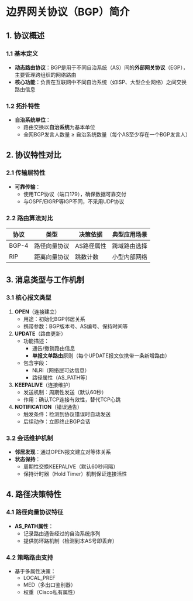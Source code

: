 # 边界网关协议（BGP）简介

## 1. 协议概述

### 1.1 基本定义

-   **动态路由协议**：BGP是用于不同自治系统（AS）间的**外部网关协议**（EGP），主要管理跨组织的网络路由
-   **核心功能**：负责在互联网中不同自治系统（如ISP、大型企业网络）之间交换路由信息

### 1.2 拓扑特性

-   **自治系统单位**：
    -   路由交换以**自治系统**为基本单位
    -   全网BGP发言人数量 ≥ 自治系统数量（每个AS至少存在一个BGP发言人）

## 2. 协议特性对比

### 2.1 传输层特性

-   **可靠传输**：
    -   使用TCP协议（端口179），确保数据可靠交付
    -   与OSPF/EIGRP等IGP不同，不采用UDP协议

### 2.2 路由算法对比

| 协议  | 类型         | 决策依据   | 典型应用场景 |
|-------|--------------|------------|--------------|
| BGP-4 | 路径向量协议 | AS路径属性 | 跨域路由选择 |
| RIP   | 距离向量协议 | 跳数计数   | 小型内部网络 |

## 3. 消息类型与工作机制

### 3.1 核心报文类型

1.  **OPEN**（连接建立）
    -   用途：初始化BGP邻居关系
    -   携带参数：BGP版本号、AS编号、保持时间等
2.  **UPDATE**（路由更新）
    -   功能描述：
        -   通告/撤销路由信息
        -   **单报文单路由**原则（每个UPDATE报文仅携带一条新增路由）
    -   包含字段：
        -   NLRI（网络层可达信息）
        -   路径属性（AS_PATH等）
3.  **KEEPALIVE**（连接维护）
    -   发送机制：周期性发送（默认60秒）
    -   作用：确认TCP连接有效性，替代TCP心跳
4.  **NOTIFICATION**（错误通告）
    -   触发条件：检测到协议错误时自动发送
    -   后续动作：立即终止BGP会话

### 3.2 会话维护机制

-   **邻居发现**：通过OPEN报文建立对等体关系
-   **状态保持**：
    -   周期性交换KEEPALIVE（默认60秒间隔）
    -   保持计时器（Hold Timer）机制保证连接活性

## 4. 路径决策特性

### 4.1 路径向量协议特征

-   **AS_PATH属性**：
    -   记录路由通告经过的自治系统序列
    -   提供防环路机制（检测到本AS号即丢弃）

### 4.2 策略路由支持

-   基于多属性决策：
    -   LOCAL_PREF
    -   MED（多出口鉴别器）
    -   权重（Cisco私有属性）
